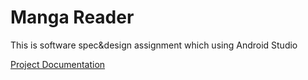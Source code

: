 # Manga Reader

This is software spec&design assignment which using Android Studio

[Project Documentation](https://drive.google.com/drive/u/2/folders/16NdVB-vOXo2r2nyGRnREIGlxsoVDIS1k) 
